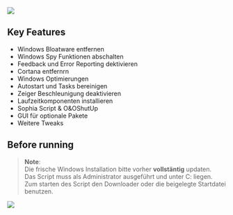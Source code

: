 <img src="https://github.com/Marvin700/Windows_Optimisation_Pack/blob/main/_Files/img/Titelbild.png"> 

## Key Features
* Windows Bloatware entfernen
* Windows Spy Funktionen abschalten 
* Feedback und Error Reporting dektivieren
* Cortana entfernrn
* Windows Optimierungen
* Autostart und Tasks bereinigen
* Zeiger Beschleunigung deaktivieren
* Laufzeitkomponenten installieren
* Sophia Script & O&OShutUp
* GUI für optionale Pakete
* Weitere Tweaks

## Before running
> **Note**: <BR> 
Die frische Windows Installation bitte vorher <b>vollstäntig</b> updaten. <BR>
Das Script muss als Administrator ausgeführt und unter C: liegen. <BR>
Zum starten des Script den Downloader oder die beigelegte Startdatei benutzen.

<a href="https://github.com/Marvin700/Windows_Optimisation_Pack/releases/latest"><img src="https://github.com/Marvin700/Windows_Optimisation_Pack/blob/main/_Files/img/DownloadButton.png"></a>
